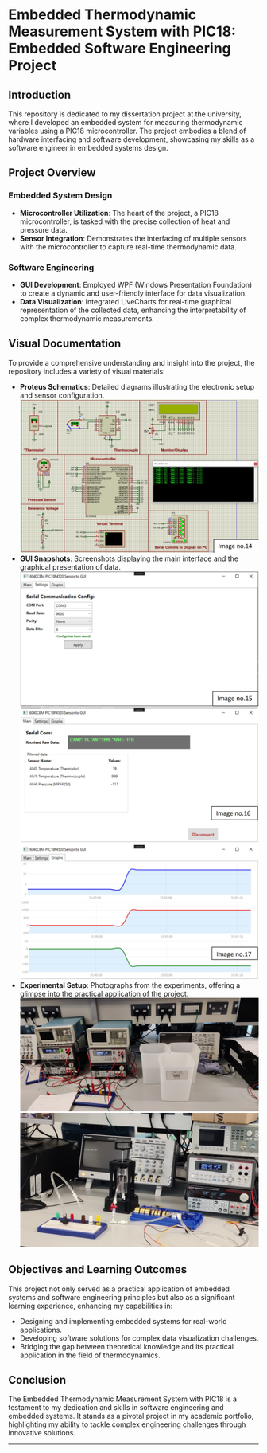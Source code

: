 # Embedded Thermodynamic Measurement System with PIC18: Embedded Software Engineering Project

## Introduction

This repository is dedicated to my dissertation project at the university, where I developed an embedded system for measuring thermodynamic variables using a PIC18 microcontroller. The project embodies a blend of hardware interfacing and software development, showcasing my skills as a software engineer in embedded systems design.

## Project Overview

### Embedded System Design
- **Microcontroller Utilization**: The heart of the project, a PIC18 microcontroller, is tasked with the precise collection of heat and pressure data.
- **Sensor Integration**: Demonstrates the interfacing of multiple sensors with the microcontroller to capture real-time thermodynamic data.

### Software Engineering
- **GUI Development**: Employed WPF (Windows Presentation Foundation) to create a dynamic and user-friendly interface for data visualization.
- **Data Visualization**: Integrated LiveCharts for real-time graphical representation of the collected data, enhancing the interpretability of complex thermodynamic measurements.

## Visual Documentation

To provide a comprehensive understanding and insight into the project, the repository includes a variety of visual materials:
- **Proteus Schematics**: Detailed diagrams illustrating the electronic setup and sensor configuration.
![Proteus Schematic](images/proteus_schematic.jpg)
- **GUI Snapshots**: Screenshots displaying the main interface and the graphical presentation of data.
![Settings Page](images/setting_page_gui.jpg)
![Front Page](images/front_page_gui.jpg)
![Graphs Page](images/graphs_page_gui.jpg)
- **Experimental Setup**: Photographs from the experiments, offering a glimpse into the practical application of the project.
![Lab 1](images/lab1.jpg)
![Lab 2](images/lab2.jpg)
## Objectives and Learning Outcomes

This project not only served as a practical application of embedded systems and software engineering principles but also as a significant learning experience, enhancing my capabilities in:
- Designing and implementing embedded systems for real-world applications.
- Developing software solutions for complex data visualization challenges.
- Bridging the gap between theoretical knowledge and its practical application in the field of thermodynamics.

## Conclusion

The Embedded Thermodynamic Measurement System with PIC18 is a testament to my dedication and skills in software engineering and embedded systems. It stands as a pivotal project in my academic portfolio, highlighting my ability to tackle complex engineering challenges through innovative solutions.

---
